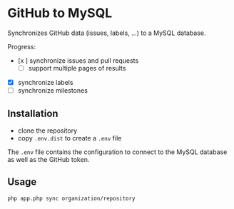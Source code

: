 # GitHub to MySQL

Synchronizes GitHub data (issues, labels, ...) to a MySQL database.

Progress:

- [x ] synchronize issues and pull requests
    - [ ] support multiple pages of results
- [x] synchronize labels
- [ ] synchronize milestones

## Installation

- clone the repository
- copy `.env.dist` to create a `.env` file

The `.env` file contains the configuration to connect to the MySQL database as well as the GitHub token.

## Usage

```
php app.php sync organization/repository
```

